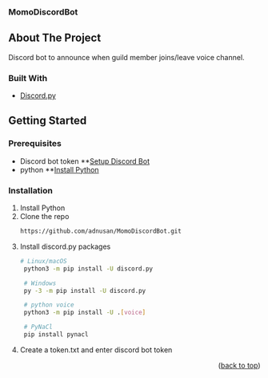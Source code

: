 ### MomoDiscordBot

<!-- ABOUT THE PROJECT -->
## About The Project
Discord bot to announce when guild member joins/leave voice channel.


### Built With
* [Discord.py](https://pypi.org/project/discord.py/) 


<!-- GETTING STARTED -->
## Getting Started

### Prerequisites
* Discord bot token
  **[Setup Discord Bot](https://discord.com/developers/docs/intro)
* python
  **[Install Python](https://www.python.org/downloads/)


### Installation

1. Install Python
2. Clone the repo
   ```sh
   https://github.com/adnusan/MomoDiscordBot.git
   ```
3. Install discord.py packages
   ```sh
   # Linux/macOS
    python3 -m pip install -U discord.py

    # Windows
    py -3 -m pip install -U discord.py

    # python voice
    python3 -m pip install -U .[voice]

    # PyNaCl
    pip install pynacl
   ```
4. Create a token.txt and enter discord bot token

<p align="right">(<a href="#readme-top">back to top</a>)</p>

